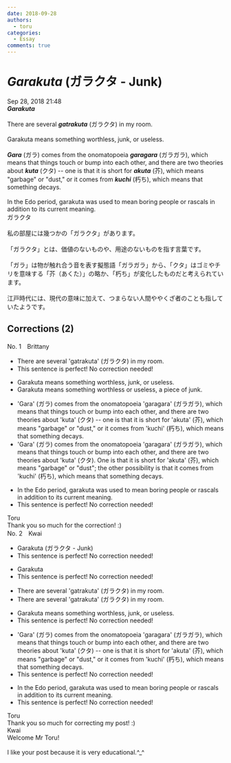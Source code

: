 ```yaml
---
date: 2018-09-28
authors:
  - toru
categories:
  - Essay
comments: true
---
```


# <strong><em>Garakuta</strong></em> (ガラクタ - Junk)
<div class="date">Sep 28, 2018 21:48</div>
<div id="post"><div id="body_show_ori">
<strong><em>Garakuta</strong></em><br/><br/>There are several <strong><em>gatrakuta</em></strong> (ガラクタ) in my room.<br/><br/>Garakuta means something worthless, junk, or useless.<br/><br/><strong><em>Gara</em></strong> (ガラ) comes from the onomatopoeia <strong><em>garagara</em></strong> (ガラガラ), which means that things touch or bump into each other, and there are two theories about <strong><em>kuta</em></strong> (クタ) -- one is that it is short for <strong><em>akuta</em></strong> (芥), which means "garbage" or "dust," or it comes from <strong><em>kuchi</em></strong> (朽ち), which means that something decays.<br/><br/>In the Edo period, garakuta was used to mean boring people or rascals in addition to its current meaning.
</div></div>

<!-- more -->

<div id="post_ja"><div id="body_show_mo">
ガラクタ<br/><br/>私の部屋には幾つかの「ガラクタ」があります。<br/><br/>「ガラクタ」とは、価値のないものや、用途のないものを指す言葉です。<br/><br/>「ガラ」は物が触れ合う音を表す擬態語「ガラガラ」から、「クタ」はゴミやチリを意味する「芥（あくた）」の略か、「朽ち」が変化したものだと考えられています。<br/><br/>江戸時代には、現代の意味に加えて、つまらない人間ややくざ者のことも指していたようです。
</div></div>

## Corrections (2)
<div id="block"><div class="first_name"> No. 1　<span class="just_name">Brittany</span></div><div id="block2">
<ul class="correction_field">
<li class="incorrect">There are several 'gatrakuta' (ガラクタ) in my room.</li>
<li class="corrected perfect">This sentence is perfect! No correction needed!</li>
</ul>
<ul class="correction_field">
<li class="incorrect">Garakuta means something worthless, junk, or useless.</li>
<li class="corrected correct">
Garakuta means something worthless or useless<span class="f_red">, a piece of junk</span>.
</li>
</ul>
<ul class="correction_field">
<li class="incorrect">'Gara' (ガラ) comes from the onomatopoeia 'garagara' (ガラガラ), which means that things touch or bump into each other, and there are two theories about 'kuta' (クタ) -- one is that it is short for 'akuta' (芥), which means "garbage" or "dust," or it comes from 'kuchi' (朽ち), which means that something decays.</li>
<li class="corrected correct">
'Gara' (ガラ) comes from the onomatopoeia 'garagara' (ガラガラ), which means that things touch or bump into each other, and there are two theories about 'kuta' (クタ)<span class="f_red">. O</span>ne is that it is short for 'akuta' (芥), which means "garbage" or "dust<span class="f_red">"; the other possibility is that</span> it comes from 'kuchi' (朽ち), which means that something decays.
</li>
</ul>
<ul class="correction_field">
<li class="incorrect">In the Edo period, garakuta was used to mean boring people or rascals in addition to its current meaning.</li>
<li class="corrected perfect">This sentence is perfect! No correction needed!</li>
</ul>
</div><div class="name"><span class="just_name">Toru</span><br>
Thank you so much for the correction! :)
</div>
</div>
<div id="block"><div class="first_name"> No. 2　<span class="just_name">Kwai</span></div><div id="block2">
<ul class="correction_field">
<li class="incorrect">Garakuta (ガラクタ - Junk)</li>
<li class="corrected perfect">This sentence is perfect! No correction needed!</li>
</ul>
<ul class="correction_field">
<li class="incorrect">Garakuta</li>
<li class="corrected perfect">This sentence is perfect! No correction needed!</li>
</ul>
<ul class="correction_field">
<li class="incorrect">There are several 'gatrakuta' (ガラクタ) in my room.</li>
<li class="corrected correct">
There are several 'ga<span class="f_gray"><span class="sline">t</span></span>rakuta' (ガラクタ) in my room.
</li>
</ul>
<ul class="correction_field">
<li class="incorrect">Garakuta means something worthless, junk, or useless.</li>
<li class="corrected perfect">This sentence is perfect! No correction needed!</li>
</ul>
<ul class="correction_field">
<li class="incorrect">'Gara' (ガラ) comes from the onomatopoeia 'garagara' (ガラガラ), which means that things touch or bump into each other, and there are two theories about 'kuta' (クタ) -- one is that it is short for 'akuta' (芥), which means "garbage" or "dust," or it comes from 'kuchi' (朽ち), which means that something decays.</li>
<li class="corrected perfect">This sentence is perfect! No correction needed!</li>
</ul>
<ul class="correction_field">
<li class="incorrect">In the Edo period, garakuta was used to mean boring people or rascals in addition to its current meaning.</li>
<li class="corrected perfect">This sentence is perfect! No correction needed!</li>
</ul>
</div><div class="name"><span class="just_name">Toru</span><br>
Thank you so much for correcting my post! :)
</div>
<div class="name"><span class="just_name">Kwai</span><br>
Welcome Mr Toru!<br/><br/>I like your post because it is very educational.^_^
</div>
</div>
